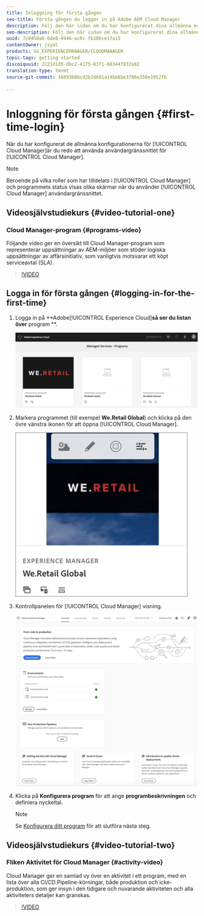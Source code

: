 ```yaml
---
title: Inloggning för första gången
seo-title: Första gången du loggar in på Adobe AEM Cloud Manager
description: Följ den här sidan om du har konfigurerat dina allmänna konfigurationer och vill använda Cloud Manager för första gången.
seo-description: Följ den här sidan om du har konfigurerat dina allmänna konfigurationer och vill använda Adobe AEM Cloud Manager för första gången.
uuid: 7c8458a6-6de8-4946-ac0c-fb10bce17a15
contentOwner: jsyal
products: SG_EXPERIENCEMANAGER/CLOUDMANAGER
topic-tags: getting-started
discoiquuid: 2221d1d5-dbc2-4175-8371-60344f932a82
translation-type: tm+mt
source-git-commit: 16893b8bcd2b2d681a14bb6be3786e358e1952fb

---
```



# Inloggning för första gången {#first-time-login}

När du har konfigurerat de allmänna konfigurationerna för [!UICONTROL Cloud Manager]är du redo att använda användargränssnittet för [!UICONTROL Cloud Manager].

>[!NOTE]
>
>Beroende på vilka roller som har tilldelats i [!UICONTROL Cloud Manager] och programmets status visas olika skärmar när du använder [!UICONTROL Cloud Manager] användargränssnittet.

## Videosjälvstudiekurs {#video-tutorial-one}

### Cloud Manager-program {#programs-video}

Följande video ger en översikt till Cloud Manager-program som representerar uppsättningar av AEM-miljöer som stöder logiska uppsättningar av affärsinitiativ, som vanligtvis motsvarar ett köpt serviceavtal (SLA).

>[!VIDEO](https://video.tv.adobe.com/v/26313/)

## Logga in för första gången {#logging-in-for-the-first-time}

1. Logga in på **Adobe[!UICONTROL Experience Cloud]**så ser du listan över** program **.

   ![](assets/screen_shot_2018-06-04at120643pm.png)

1. Markera programmet (till exempel **We.Retail Global**) och klicka på den övre vänstra ikonen för att öppna [!UICONTROL Cloud Manager].

   ![](assets/first-timea1.png)

1. Kontrollpanelen för [!UICONTROL Cloud Manager] visning.

   ![](assets/FirstLogin1.png)

1. Klicka på **Konfigurera program** för att ange **programbeskrivningen** och definiera nyckeltal.

   >[!NOTE]
   >
   >Se [Konfigurera ditt program](https://helpx.adobe.com/experience-manager/cloud-manager/using/setting-up-program.html) för att slutföra nästa steg.

## Videosjälvstudiekurs {#video-tutorial-two}

### Fliken Aktivitet för Cloud Manager {#activity-video}

Cloud Manager ger en samlad vy över en aktivitet i ett program, med en lista över alla CI/CD Pipeline-körningar, både produktion och icke-produktion, som ger insyn i den tidigare och nuvarande aktiviteten och alla aktiviteters detaljer kan granskas.

>[!VIDEO](https://video.tv.adobe.com/v/26313/)